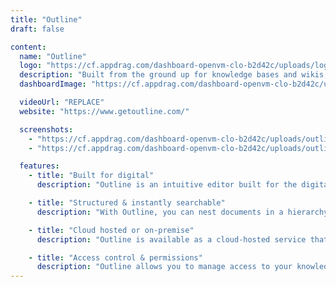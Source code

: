 ```yaml
---
title: "Outline"
draft: false

content:
  name: "Outline"
  logo: "https://cf.appdrag.com/dashboard-openvm-clo-b2d42c/uploads/logo4-O0vP-TPKr.png"
  description: "Built from the ground up for knowledge bases and wikis, Outline is an intuitive editor with markdown support, slash commands, rich embeds, and more. It can be on-premise or in the cloud. It's beautiful and rich in features. Outline is a great place to keep your team’s shared knowledge accessible, searchable and coordinated."
  dashboardImage: "https://cf.appdrag.com/dashboard-openvm-clo-b2d42c/uploads/outline-qZX9.png"

  videoUrl: "REPLACE"
  website: "https://www.getoutline.com/"

  screenshots:
    - "https://cf.appdrag.com/dashboard-openvm-clo-b2d42c/uploads/outline-qZX9.png"
    - "https://cf.appdrag.com/dashboard-openvm-clo-b2d42c/uploads/outline02-PgQx.png"

  features:
    - title: "Built for digital"
      description: "Outline is an intuitive editor built for the digital world instead of paper. It supports markdown, slash commands, and rich embeds."

    - title: "Structured & instantly searchable"
      description: "With Outline, you can nest documents in a hierarchy, automatically build a rich network of backlinks and search across all the team's knowledge."

    - title: "Cloud hosted or on-premise"
      description: "Outline is available as a cloud-hosted service that's always up-to-date or as a self-hosted installation."

    - title: "Access control & permissions"
      description: "Outline allows you to manage access to your knowledge base with read & write permissions, user groups, guest users, public sharing, and more."
---
```


